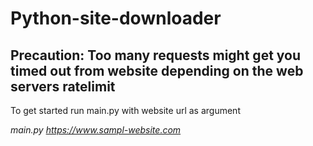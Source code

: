 # Python-site-downloader

## Precaution: Too many requests might get you timed out from website depending on the web servers ratelimit

To get started run main.py with website url as argument

<i>main.py https://www.sampl-website.com</i>
